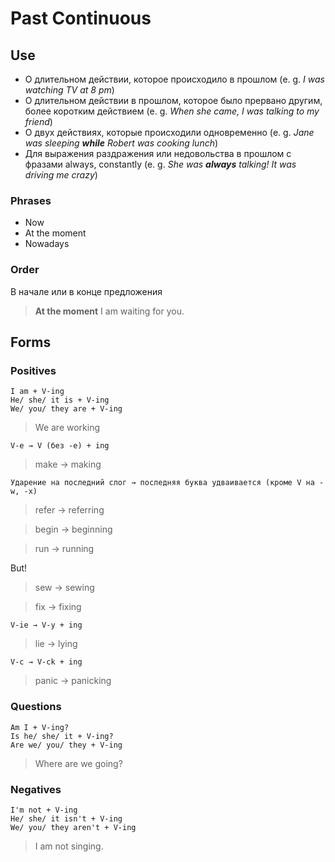 # Past Continuous 

## Use
* О длительном действии, которое происходило в прошлом (e. g. *I was watching TV at 8 pm*)
* О длительном действии в прошлом, которое было прервано другим, более коротким действием (e. g. *When she came, I was talking to my friend*)
* О двух действиях, которые происходили одновременно (e. g. *Jane was sleeping __while__ Robert was cooking lunch*)
* Для выражения раздражения или недовольства в прошлом с фразами always, constantly (e. g. *She was __always__ talking! It was driving me crazy*)


### Phrases
* Now
* At the moment
* Nowadays

### Order
В начале или в конце предложения
> **At the moment** I am waiting for you.

## Forms

### Positives

    I am + V-ing
    He/ she/ it is + V-ing
    We/ you/ they are + V-ing
> We are working


    V-e → V (без -e) + ing
> make → making

    Ударение на последний слог → последняя буква удваивается (кроме V на -w, -x)
> refer → referring

> begin → beginning

> run → running

But!
> sew → sewing

> fix → fixing

    V-ie → V-y + ing
> lie → lying

    V-c → V-ck + ing
> panic → panicking


### Questions
    Am I + V-ing?
    Is he/ she/ it + V-ing?
    Are we/ you/ they + V-ing
> Where are we going?

### Negatives
    I'm not + V-ing
    He/ she/ it isn't + V-ing
    We/ you/ they aren't + V-ing
> I am not singing.
